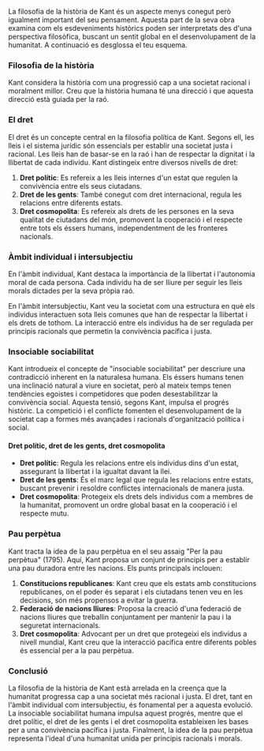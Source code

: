 La filosofia de la història de Kant és un aspecte menys conegut però igualment important del seu pensament. Aquesta part de la seva obra examina com els esdeveniments històrics poden ser interpretats des d'una perspectiva filosòfica, buscant un sentit global en el desenvolupament de la humanitat. A continuació es desglossa el teu esquema.

### Filosofia de la història

Kant considera la història com una progressió cap a una societat racional i moralment millor. Creu que la història humana té una direcció i que aquesta direcció està guiada per la raó.

### El dret

El dret és un concepte central en la filosofia política de Kant. Segons ell, les lleis i el sistema jurídic són essencials per establir una societat justa i racional. Les lleis han de basar-se en la raó i han de respectar la dignitat i la llibertat de cada individu. Kant distingeix entre diversos nivells de dret:

1. **Dret polític**: Es refereix a les lleis internes d'un estat que regulen la convivència entre els seus ciutadans.
2. **Dret de les gents**: També conegut com dret internacional, regula les relacions entre diferents estats.
3. **Dret cosmopolita**: Es refereix als drets de les persones en la seva qualitat de ciutadans del món, promovent la cooperació i el respecte entre tots els éssers humans, independentment de les fronteres nacionals.

### Àmbit individual i intersubjectiu

En l'àmbit individual, Kant destaca la importància de la llibertat i l'autonomia moral de cada persona. Cada individu ha de ser lliure per seguir les lleis morals dictades per la seva pròpia raó.

En l'àmbit intersubjectiu, Kant veu la societat com una estructura en què els individus interactuen sota lleis comunes que han de respectar la llibertat i els drets de tothom. La interacció entre els individus ha de ser regulada per principis racionals que permetin la convivència pacífica i justa.

### Insociable sociabilitat

Kant introdueix el concepte de "insociable sociabilitat" per descriure una contradicció inherent en la naturalesa humana. Els éssers humans tenen una inclinació natural a viure en societat, però al mateix temps tenen tendències egoistes i competidores que poden desestabilitzar la convivència social. Aquesta tensió, segons Kant, impulsa el progrés històric. La competició i el conflicte fomenten el desenvolupament de la societat cap a formes més avançades i racionals d'organització política i social.

#### Dret polític, dret de les gents, dret cosmopolita

- **Dret polític**: Regula les relacions entre els individus dins d'un estat, assegurant la llibertat i la igualtat davant la llei.
- **Dret de les gents**: És el marc legal que regula les relacions entre estats, buscant prevenir i resoldre conflictes internacionals de manera justa.
- **Dret cosmopolita**: Protegeix els drets dels individus com a membres de la humanitat, promovent un ordre global basat en la cooperació i el respecte mutu.

### Pau perpètua

Kant tracta la idea de la pau perpètua en el seu assaig "Per la pau perpètua" (1795). Aquí, Kant proposa un conjunt de principis per a establir una pau duradora entre les nacions. Els punts principals inclouen:

1. **Constitucions republicanes**: Kant creu que els estats amb constitucions republicanes, on el poder és separat i els ciutadans tenen veu en les decisions, són més propensos a evitar la guerra.
2. **Federació de nacions lliures**: Proposa la creació d'una federació de nacions lliures que treballin conjuntament per mantenir la pau i la seguretat internacionals.
3. **Dret cosmopolita**: Advocant per un dret que protegeixi els individus a nivell mundial, Kant creu que la interacció pacífica entre diferents pobles és essencial per a la pau perpètua.

### Conclusió

La filosofia de la història de Kant està arrelada en la creença que la humanitat progressa cap a una societat més racional i justa. El dret, tant en l'àmbit individual com intersubjectiu, és fonamental per a aquesta evolució. La insociable sociabilitat humana impulsa aquest progrés, mentre que el dret polític, el dret de les gents i el dret cosmopolita estableixen les bases per a una convivència pacífica i justa. Finalment, la idea de la pau perpètua representa l'ideal d'una humanitat unida per principis racionals i morals.
